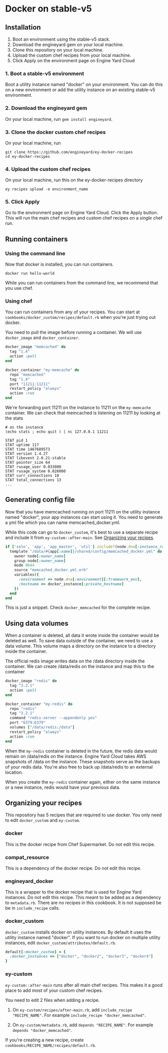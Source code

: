 # Docker on stable-v5 

## Installation

1. Boot an environment using the stable-v5 stack.
2. Download the engineyard gem on your local machine.
3. Clone this repository on your local machine.
4. Upload the custom chef recipes from your local machine.
5. Click Apply on the environment page on Engine Yard Cloud

### 1. Boot a stable-v5 environment

Boot a utility instance named "docker" on your environment. You can do this on a new environment or add the utility instance on an existing stable-v5 environment.

### 2. Download the engineyard gem

On your local machine, run `gem install engineyard`.

### 3. Clone the docker custom chef recipes

On your local machine, run 

```
git clone https://github.com/engineyard/ey-docker-recipes
cd ey-docker-recipes
```

### 4. Upload the custom chef recipes

On your local machine, run this on the ey-docker-recipes directory

```
ey recipes upload -e environment_name
```

### 5. Click Apply

Go to the environment page on Engine Yard Cloud. Click the Apply button. This will run the main chef recipes and custom chef recipes on a *single* chef run.

## Running containers

### Using the command line

Now that docker is installed, you can run containers.

```
docker run hello-world
```

While you can run containers from the command line, we recommend that you use chef.

### Using chef

You can run containers from any of your recipes. You can start at `cookbooks/docker_custom/recipes/default.rb` when you're just trying out docker.

You need to pull the image before running a container. We will use `docker_image` and `docker_container`.

```ruby
docker_image "memcached" do
  tag "1.4"
  action :pull
end

docker_container "my-memcache" do
  repo "memcached"
  tag "1.4"
  port "11211:11211"
  restart_policy "always"
  action :run
end
```

We're forwarding port 11211 on the instance to 11211 on the `my-memcache` container. We can check that memcached is listening on 11211 by looking at the stats

```
# on the instance
(echo stats ; echo quit ) | nc 127.0.0.1 11211

STAT pid 1
STAT uptime 117
STAT time 1467689573
STAT version 1.4.27
STAT libevent 2.0.21-stable
STAT pointer_size 64
STAT rusage_user 0.033000
STAT rusage_system 0.026000
STAT curr_connections 10
STAT total_connections 13
...
```

## Generating config file

Now that you have memcached running on port 11211 on the utility instance named "docker", your app instances can start using it. You need to generate a yml file which you can name memcached_docker.yml.

While this code can go to `docker_custom`, it's best to use a separate recipe and include it from `ey-custom::after-main`. See [Organizing your recipes](#organizing-your-recipes).

```ruby
if ['solo', 'app', 'app_master', 'util'].include?(node.dna[:instance_role])
  template "/data/#{app[:name]}/shared/config/memcached_docker.yml" do
    owner node[:owner_name]
    group node[:owner_name]
    mode 0644
    source "memcached_docker.yml.erb"
    variables({
      :environment => node.dna[:environment][:framework_env],
      :hostname => docker_instance[:private_hostname]
    })
  end
end
```

This is just a snippet. Check `docker_memcached` for the complete recipe.

## Using data volumes

When a container is deleted, all data it wrote inside the container would be deleted as well. To save data outside of the container, we need to use a data volume. This volume maps a directory on the instance to a directory inside the container.

The official redis image writes data on the /data directory inside the container. We can create /data/redis on the instance and map this to the container

```ruby
docker_image "redis" do
  tag "3.2.1"
  action :pull
end

docker_container "my-redis" do
  repo "redis"
  tag "3.2.1"
  command "redis-server --appendonly yes"
  port "6379:6379"
  volumes ["/data/redis:/data"]
  restart_policy "always"
  action :run
end
```

When the `my-redis` container is deleted in the future, the redis data would remain on /data/redis on the instance. Engine Yard Cloud takes AWS snapshots of /data on the instance. These snapshots serve as the backups of your redis data. You're also free to back up /data/redis to an external location.

When you create the `my-redis` container again, either on the same instance or a new instance, redis would have your previous data.

## Organizing your recipes

This repository has 5 recipes that are required to use docker. You only need to edit `docker_custom` and `ey-custom`.

### docker

This is the docker recipe from Chef Supermarket. Do not edit this recipe.

### compat_resource

This is a dependency of the docker recipe. Do not edit this recipe.

### engineyard_docker

This is a wrapper to the docker recipe that is used for Engine Yard instances. Do not edit this recipe.  This meant to be added as a dependency to `metadata.rb`.  There are no recipes in this cookbook.  It is not supposed be be in `include_recipe` calls.

### docker_custom

`docker_custom` installs docker on utility instances. By default it uses the utility instance named "docker". If you want to run docker on multiple utility instances, edit `docker_custom/attributes/default.rb`.

```ruby
default[:docker_custom] = {
  :docker_instances => ["docker", "docker2", "docker3", "docker4"]
}
```

### ey-custom

`ey-custom::after-main` runs after all main chef recipes. This makes it a good place to add most of your custom chef recipes.

You need to edit 2 files when adding a recipe.

1. On `ey-custom/recipes/after-main.rb`, add `include_recipe "RECIPE_NAME"`. For example `include_recipe "docker_memcached"`.

2. On `ey-custom/metadata.rb`, add `depends "RECIPE_NAME"`. For example `depends "docker_memcached"`.

If you're creating a new recipe, create `cookbooks/RECIPE_NAME/recipes/default.rb`.

